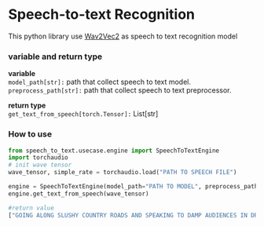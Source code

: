 # Speech-to-text Recognition
This python library use [Wav2Vec2](https://huggingface.co/docs/transformers/model_doc/wav2vec2) as speech to text recognition model

### variable and return type
**variable**\
`model_path[str]:` path that collect speech to text model.\
`preprocess_path[str]:` path that collect speech to text preprocessor.

**return type**\
`get_text_from_speech[torch.Tensor]:` List[str]

### How to use
```python
from speech_to_text.usecase.engine import SpeechToTextEngine
import torchaudio
# init wave tensor
wave_tensor, simple_rate = torchaudio.load("PATH TO SPEECH FILE")

engine = SpeechToTextEngine(model_path="PATH TO MODEL", preprocess_path="PATH TO PREPROCESS")
engine.get_text_from_speech(wave_tensor)

#return value
["GOING ALONG SLUSHY COUNTRY ROADS AND SPEAKING TO DAMP AUDIENCES IN DRAUGHTY SCHOOL ROOMS DAY AFTER DAY FOR A FORTNIGHT HE'LL HAVE TO PUT IN AN APPEARANCE AT SOME PLACE OF WORSHIP ON SUNDAY MORNING AND HE CAN COME TO US IMMEDIATELY AFTERWARDS"]
```
